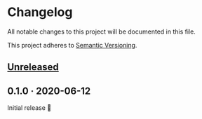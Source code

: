 # Changelog

All notable changes to this project will be documented in this file.

This project adheres to [Semantic Versioning](http://semver.org/spec/v2.0.0.html).


<!-- Template:
## [NEW](https://github.com/JonasWanke/data_size/compare/vOLD...vNEW) · 2020-xx-xx
### ⚠ BREAKING CHANGES
### 🎉 New Features
### ⚡ Changes
### 🐛 Bug Fixes
### 📜 Documentation updates
### 🏗 Refactoring
### 📦 Build & CI
-->

## [Unreleased](https://github.com/JonasWanke/data_size/compare/v0.1.0...master)


## 0.1.0 · 2020-06-12

Initial release 🎉
